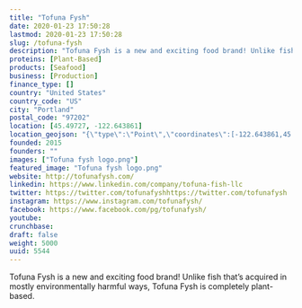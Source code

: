 ```yaml
---
title: "Tofuna Fysh"
date: 2020-01-23 17:50:28
lastmod: 2020-01-23 17:50:28
slug: /tofuna-fysh
description: "Tofuna Fysh is a new and exciting food brand! Unlike fish that’s acquired in mostly environmentally harmful ways, Tofuna Fysh is completely plant-based."
proteins: [Plant-Based]
products: [Seafood]
business: [Production]
finance_type: []
country: "United States"
country_code: "US"
city: "Portland"
postal_code: "97202"
location: [45.49727, -122.643861]
location_geojson: "{\"type\":\"Point\",\"coordinates\":[-122.643861,45.49727]}"
founded: 2015
founders: ""
images: ["Tofuna fysh logo.png"]
featured_image: "Tofuna fysh logo.png"
website: http://tofunafysh.com/
linkedin: https://www.linkedin.com/company/tofuna-fish-llc
twitter: https://twitter.com/tofunafyshhttps://twitter.com/tofunafysh
instagram: https://www.instagram.com/tofunafysh/
facebook: https://www.facebook.com/pg/tofunafysh/
youtube: 
crunchbase: 
draft: false
weight: 5000
uuid: 5544
---
```

Tofuna Fysh is a new and exciting food brand! Unlike fish that’s acquired in mostly environmentally harmful ways, Tofuna Fysh is completely plant-based.
